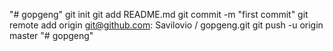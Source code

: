 "# gopgeng"   git init  git add README.md  git commit -m "first commit"  git remote add origin git@github.com: Savilovio / gopgeng.git  git push -u origin master
"# gopgeng"  
